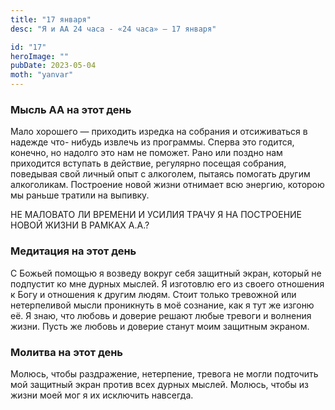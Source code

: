 ```yaml
---
title: "17 января"
desc: "Я и АА 24 часа - «24 часа» — 17 января"

id: "17"
heroImage: ""
pubDate: 2023-05-04
moth: "yanvar"
---
```


### Мысль АА на этот день

Мало хорошего — приходить изредка на собрания и отсиживаться в надежде что-
нибудь извлечь из программы. Сперва это годится, конечно, но надолго это нам
не поможет. Рано или поздно нам приходится вступать в действие, регулярно
посещая собрания, поведывая свой личный опыт с алкоголем, пытаясь помогать
другим алкоголикам. Построение новой жизни отнимает всю энергию, которою мы
раньше тратили на выпивку.

НЕ МАЛОВАТО ЛИ ВРЕМЕНИ И УСИЛИЯ ТРАЧУ Я НА ПОСТРОЕНИЕ НОВОЙ ЖИЗНИ В РАМКАХ
А.А.?

### Медитация на этот день

С Божьей помощью я возведу вокруг себя защитный экран, который не подпустит ко
мне дурных мыслей. Я изготовлю его из своего отношения к Богу и отношения к
другим людям. Стоит только тревожной или нетерпеливой мысли проникнуть в моё
сознание, как я тут же изгоню её. Я знаю, что любовь и доверие решают любые
тревоги и волнения жизни. Пусть же любовь и доверие станут моим защитным
экраном.

### Молитва на этот день

Молюсь, чтобы раздражение, нетерпение, тревога не могли подточить мой защитный
экран против всех дурных мыслей. Молюсь, чтобы из жизни моей мог я их
исключить навсегда.
